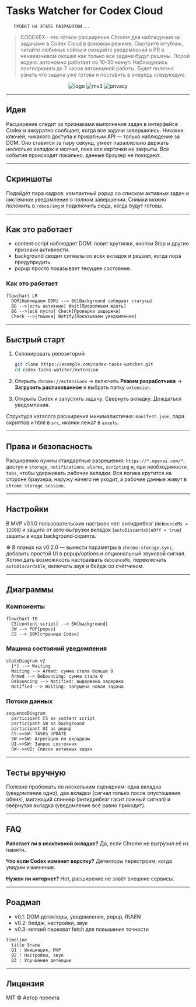 #  Tasks Watcher for Codex Cloud
       ПРОЕКТ НА ЭТАПЕ РАЗРАБОТКИ...
> CODEXEX - это лёгкое расширение Chrome для наблюдения за задачами в Codex Cloud в фоновом режиме. Смотрите ютубчик, читайте любимые сайты и ожидайте уведомлений о PR в ненавязчивом окошке как только все задачи будут решены. Порой кодекс автономно работает по 10-30 минут. Наблюдались лонгворкинги до 7 часов автономной работы. Будет полезно узнать что задача уже готова и поставить в очередь следующую.

<p align="center">
  <img alt="logo" src="https://img.shields.io/badge/Codex-Tasks%20Watcher-8A2BE2?style=for-the-badge&logo=google-chrome&logoColor=white">
  <img alt="mv3" src="https://img.shields.io/badge/Manifest-V3-2E8B57?style=for-the-badge">
  <img alt="privacy" src="https://img.shields.io/badge/Privacy-Local%20Only-1E90FF?style=for-the-badge">
</p>

---

## Идея

Расширение следит за признаками выполнения задач в интерфейсе Codex и аккуратно сообщает, когда все задачи завершились. Никаких ключей, никакого доступа к приватным API — только наблюдение за DOM. Оно ставится за пару секунд, умеет параллельно держать несколько вкладок и молчит, пока все карточки не закрыты. Все события происходят локально, данные браузер не покидают.

---

## Скриншоты

Подойдёт пара кадров: компактный popup со списком активных задач и системное уведомление о полном завершении. Снимки можно положить в `/docs/img` и подключить сюда, когда будут готовы.

---

## Как это работает

* content‑script наблюдает DOM: ловит крутилки, кнопки Stop и другие признаки активности.
* background сводит сигналы со всех вкладок и решает, когда пора предупредить.
* popup просто показывает текущее состояние.

### Как это работает

```mermaid
flowchart LR
  DOM[Наблюдаем DOM] --> BG[Background собирает статусы]
  BG -->|есть активные| Wait[Продолжаем ждать]
  BG -->|всё пусто| Check[Проверка задержки]
  Check -->|тишина| Notify[Показываем уведомление]
```

---

## Быстрый старт

1. Склонировать репозиторий:

   ```bash
   git clone https://example.com/codex-tasks-watcher.git
   cd codex-tasks-watcher/extension
   ```
2. Открыть `chrome://extensions` → включить **Режим разработчика** → **Загрузить распакованное** и выбрать папку `extension`.
3. Открыть Codex и запустить задачу. Свернуть вкладку. Дождаться уведомления.

Структура каталога расширения минималистична: `manifest.json`, пара скриптов и html в `src`, иконки лежат в `assets`.

---

## Права и безопасность

Расширению нужны стандартные разрешения: `https://*.openai.com/*`, доступ к `storage`, `notifications`, `alarms`, `scripting` и, при необходимости, `tabs`, чтобы удерживать рабочие вкладки. Вся логика крутится на стороне браузера, наружу ничего не уходит, а рабочие данные живут в `chrome.storage.session`.

---

## Настройки

В MVP v0.1.0 пользовательских настроек нет: антидребезг (`debounceMs = 12000`) и защита от авто‑выгрузки вкладок (`autoDiscardableOff = true`) зашиты в коде background‑скрипта.

⚙️ В планах на v0.2.0 — вынести параметры в `chrome.storage.sync`, добавить простой UI в popup/options и опциональный звуковой сигнал. Хотим дать возможность настраивать `debounceMs`, переключать `autoDiscardable`, включать звук и бейдж со счётчиком.

---

## Диаграммы

### Компоненты

```mermaid
flowchart TB
  CS[content script] --> SW[background]
  SW --> POP[popup]
  CS --> DOM[страница Codex]
```

### Машина состояний уведомления

```mermaid
stateDiagram-v2
  [*] --> Waiting
  Waiting --> Armed: сумма стала больше 0
  Armed --> Debouncing: сумма стала 0
  Debouncing --> Notified: выдержана задержка
  Notified --> Waiting: запущена новая задача
```

### Потоки данных

```mermaid
sequenceDiagram
  participant CS as content script
  participant SW as background
  participant UI as popup
  CS->>SW: TASKS_UPDATE
  SW->>SW: Агрегация по вкладкам
  UI->>SW: Запрос состояния
  SW-->>UI: Список активных задач
```

---

## Тесты вручную

Полезно пробежать по нескольким сценариям: одна вкладка (уведомление одно), две вкладки (сигнал только после опустошения обеих), мигающий спиннер (антидребезг гасит ложный сигнал) и свёрнутая вкладка (уведомление всё равно приходит).

---

## FAQ

**Работает ли в неактивной вкладке?** Да, если Chrome не выгрузил её из памяти.

**Что если Codex изменит верстку?** Детекторы перестроим, когда увидим изменения.

**Нужен ли интернет?** Нет, расширение не зовёт внешние сервисы.

---

## Роадмап

* v0.1: DOM‑детекторы, уведомление, popup, RU\EN
* v0.2: бейдж, настройки, звук
* v0.3: мягкий перехват fetch для повышения точности

```mermaid
timeline
  title Этапы
  Q1 : Инициация, MVP
  Q2 : Настройки, звук
  Q3 : Улучшение детекции
```

---

## Лицензия

MIT © Автор проекта
